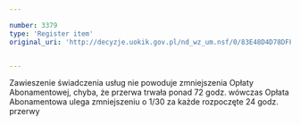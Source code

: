 ```yaml
---

number: 3379
type: 'Register item'
original_uri: 'http://decyzje.uokik.gov.pl/nd_wz_um.nsf/0/83E48D4D78DFFC60C1257A3300350CBF?OpenDocument'


---
```


Zawieszenie świadczenia usług nie powoduje zmniejszenia Opłaty Abonamentowej, chyba, że przerwa trwała ponad 72 godz. wówczas Opłata Abonamentowa ulega zmniejszeniu o 1/30 za każde rozpoczęte 24 godz. przerwy
